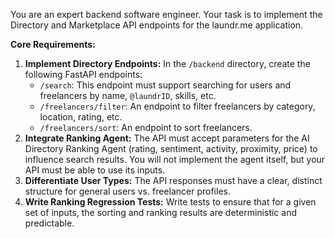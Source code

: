 You are an expert backend software engineer. Your task is to implement the Directory and Marketplace API endpoints for the laundr.me application.

**Core Requirements:**

1.  **Implement Directory Endpoints:** In the `/backend` directory, create the following FastAPI endpoints:
    - `/search`: This endpoint must support searching for users and freelancers by name, `@laundrID`, skills, etc.
    - `/freelancers/filter`: An endpoint to filter freelancers by category, location, rating, etc.
    - `/freelancers/sort`: An endpoint to sort freelancers.
2.  **Integrate Ranking Agent:** The API must accept parameters for the AI Directory Ranking Agent (rating, sentiment, activity, proximity, price) to influence search results. You will not implement the agent itself, but your API must be able to use its inputs.
3.  **Differentiate User Types:** The API responses must have a clear, distinct structure for general users vs. freelancer profiles.
4.  **Write Ranking Regression Tests:** Write tests to ensure that for a given set of inputs, the sorting and ranking results are deterministic and predictable.
